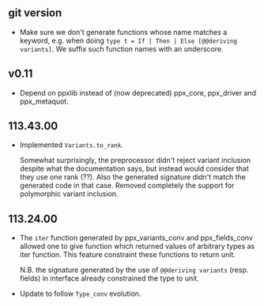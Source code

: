 ## git version

- Make sure we don't generate functions whose name matches a keyword, e.g. when
  doing `type t = If | Then | Else [@@deriving variants]`. We suffix such
  function names with an underscore.

## v0.11

- Depend on ppxlib instead of (now deprecated) ppx\_core, ppx\_driver and
  ppx\_metaquot.

## 113.43.00

- Implemented `Variants.to_rank`.

  Somewhat surprisingly, the preprocessor didn't reject variant
  inclusion despite what the documentation says, but instead would
  consider that they use one rank (??). Also the generated signature
  didn't match the generated code in that case. Removed completely the
  support for polymorphic variant inclusion.

## 113.24.00

- The `iter` function generated by ppx\_variants\_conv and ppx\_fields\_conv allowed
  one to give function which returned values of arbitrary types as iter function.
  This feature constraint these functions to return unit.

  N.B. the signature generated by the use of `@@deriving variants` (resp. fields)
  in interface already constrained the type to unit.

- Update to follow `Type_conv` evolution.
